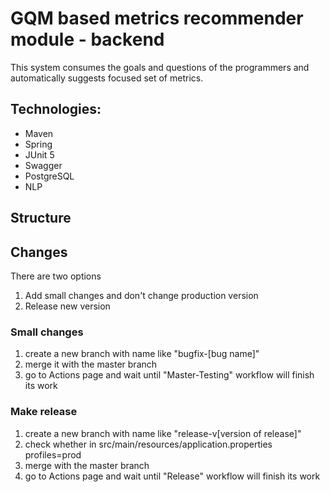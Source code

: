 # GQM based metrics recommender module - backend
This system consumes the goals and questions of the programmers and automatically suggests focused set of metrics.

## Technologies:
* Maven
* Spring
* JUnit 5
* Swagger
* PostgreSQL
* NLP

## Structure

## Changes
There are two options
1) Add small changes and don't change production version
2) Release new version

### Small changes
1) create a new branch with name like "bugfix-[bug name]"
2) merge it with the master branch 
3) go to Actions page and wait until "Master-Testing" workflow will finish its work

### Make release
1) create a new branch with name like "release-v[version of release]"
2) check whether in src/main/resources/application.properties profiles=prod
3) merge with the master branch
4) go to Actions page and wait until "Release" workflow will finish its work